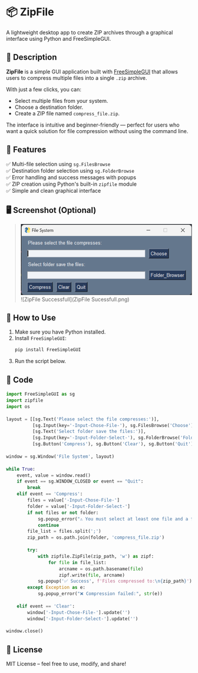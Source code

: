 # 📦 ZipFile

A lightweight desktop app to create ZIP archives through a graphical interface using Python and FreeSimpleGUI.

## 🧰 Description

**ZipFile** is a simple GUI application built with [FreeSimpleGUI](https://pypi.org/project/FreeSimpleGUI/) that allows users to compress multiple files into a single `.zip` archive.

With just a few clicks, you can:
- Select multiple files from your system.
- Choose a destination folder.
- Create a ZIP file named `compress_file.zip`.

The interface is intuitive and beginner-friendly — perfect for users who want a quick solution for file compression without using the command line.

## 🚀 Features

✅ Multi-file selection using `sg.FilesBrowse`  
✅ Destination folder selection using `sg.FolderBrowse`  
✅ Error handling and success messages with popups  
✅ ZIP creation using Python's built-in `zipfile` module  
✅ Simple and clean graphical interface

## 🖥️ Screenshot (Optional)

> ![ZipFile](ZipFile.png)
> ![ZipFile Successfull](ZipFile Sucessfull.png)

## 🧪 How to Use

1. Make sure you have Python installed.
2. Install `FreeSimpleGUI`:
   ```bash
   pip install FreeSimpleGUI
   ```
3. Run the script below.

## 📄 Code

```python
import FreeSimpleGUI as sg
import zipfile
import os

layout = [[sg.Text('Please select the file compresses:')],
          [sg.Input(key='-Input-Chose-File-'), sg.FilesBrowse('Choose')],
          [sg.Text('Select folder save the files:')],
          [sg.Input(key='-Input-Folder-Select-'), sg.FolderBrowse('Folder_Browser')],
          [sg.Button('Compress'), sg.Button('Clear'), sg.Button('Quit')]]

window = sg.Window('File System', layout)

while True:
    event, value = window.read()
    if event == sg.WINDOW_CLOSED or event == "Quit":
        break
    elif event == 'Compress':
        files = value['-Input-Chose-File-']
        folder = value['-Input-Folder-Select-']
        if not files or not folder:
            sg.popup_error("⚠️ You must select at least one file and a folder to save the zip.")
            continue
        file_list = files.split(';')
        zip_path = os.path.join(folder, 'compress_file.zip')

        try:
            with zipfile.ZipFile(zip_path, 'w') as zipf:
                for file in file_list:
                    arcname = os.path.basename(file)
                    zipf.write(file, arcname)
            sg.popup('✅ Success', f'Files compressed to:\n{zip_path}')
        except Exception as e:
            sg.popup_error("❌ Compression failed:", str(e))

    elif event == 'Clear':
        window['-Input-Chose-File-'].update('')
        window['-Input-Folder-Select-'].update('')

window.close()
```

## 📎 License

MIT License – feel free to use, modify, and share!
